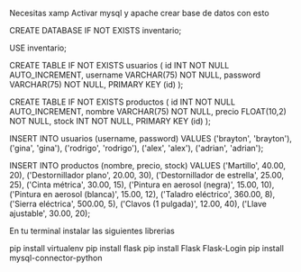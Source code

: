 Necesitas xamp
Activar mysql y apache
crear base de datos con esto

CREATE DATABASE IF NOT EXISTS inventario;

USE inventario;

CREATE TABLE IF NOT EXISTS usuarios (
  id INT NOT NULL AUTO_INCREMENT,
  username VARCHAR(75) NOT NULL,
  password VARCHAR(75) NOT NULL,
  PRIMARY KEY (id)
);

CREATE TABLE IF NOT EXISTS productos (
  id INT NOT NULL AUTO_INCREMENT,
  nombre VARCHAR(75) NOT NULL,
  precio FLOAT(10,2) NOT NULL,
  stock INT NOT NULL,
  PRIMARY KEY (id)
);

INSERT INTO usuarios (username, password) VALUES 
('brayton', 'brayton'),
('gina', 'gina'),
('rodrigo', 'rodrigo'),
('alex', 'alex'),
('adrian', 'adrian');

INSERT INTO productos (nombre, precio, stock) VALUES 
('Martillo', 40.00, 20),
('Destornillador plano', 20.00, 30),
('Destornillador de estrella', 25.00, 25),
('Cinta métrica', 30.00, 15),
('Pintura en aerosol (negra)', 15.00, 10),
('Pintura en aerosol (blanca)', 15.00, 12),
('Taladro eléctrico', 360.00, 8),
('Sierra eléctrica', 500.00, 5),
('Clavos (1 pulgada)', 12.00, 40),
('Llave ajustable', 30.00, 20);

En tu terminal instalar las siguientes librerias

pip install virtualenv
pip install flask
pip install Flask Flask-Login
pip install mysql-connector-python
